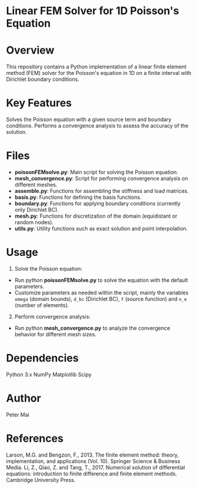Linear FEM Solver for 1D Poisson's Equation
==============
# Overview

This repository contains a Python implementation of a linear finite element method (FEM) solver for the Poisson's equation in 1D on a finite interval with Dirichlet boundary conditions.

# Key Features
Solves the Poisson equation with a given source term and boundary conditions.
Performs a convergence analysis to assess the accuracy of the solution.

# Files
* **poissonFEMsolve.py**: Main script for solving the Poisson equation.
* **mesh_convergence.py**: Script for performing convergence analysis on different meshes.
* **assemble.py**: Functions for assembling the stiffness and load matrices.
* **basis.py**: Functions for defining the basis functions.
* **boundary.py**: Functions for applying boundary conditions (currently only Dirichlet BC).
* **mesh.py**: Functions for discretization of the domain (equidistant or random nodes). 
* **utils.py**: Utility functions such as exact solution and point interpolation.

# Usage
1. Solve the Poisson equation:
* Run python **poissonFEMsolve.py** to solve the equation with the default parameters.
* Customize parameters as needed within the script, mainly the variables `omega` (domain bounds), `d_bc` (Dirichlet BC), `f` (source function) and `n_e` (number of elements).

2. Perform convergence analysis:
* Run python **mesh_convergence.py** to analyze the convergence behavior for different mesh sizes.

# Dependencies

Python 3.x
NumPy
Matplotlib
Scipy

# Author

Peter Mai


# References

Larson, M.G. and Bengzon, F., 2013. The finite element method: theory, implementation, and applications (Vol. 10). Springer Science & Business Media.
Li, Z., Qiao, Z. and Tang, T., 2017. Numerical solution of differential equations: introduction to finite difference and finite element methods. Cambridge University Press.